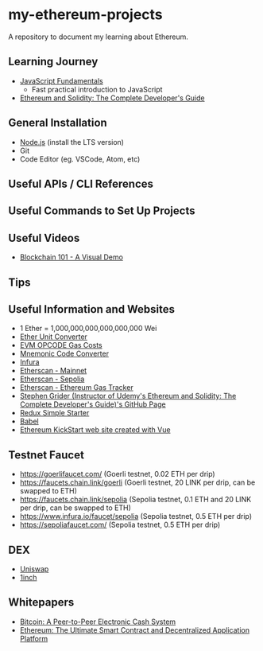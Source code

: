# my-ethereum-projects
A repository to document my learning about Ethereum.

## Learning Journey
- [JavaScript Fundamentals](https://university.alchemy.com/overview/js)
    - Fast practical introduction to JavaScript
- [Ethereum and Solidity: The Complete Developer's Guide](https://www.udemy.com/course/ethereum-and-solidity-the-complete-developers-guide)

## General Installation
- [Node.js](https://nodejs.org/en/download/) (install the LTS version)
- Git
- Code Editor (eg. VSCode, Atom, etc)

## Useful APIs / CLI References

## Useful Commands to Set Up Projects

## Useful Videos
- [Blockchain 101 - A Visual Demo](https://www.youtube.com/watch?v=_160oMzblY8)

## Tips

## Useful Information and Websites
- 1 Ether = 1,000,000,000,000,000,000 Wei
- [Ether Unit Converter](https://etherscan.io/unitconverter)
- [EVM OPCODE Gas Costs](https://github.com/djrtwo/evm-opcode-gas-costs)
- [Mnemonic Code Converter](https://iancoleman.io/bip39/)
- [Infura](https://www.infura.io/)
- [Etherscan - Mainnet](https://etherscan.io/)
- [Etherscan - Sepolia](https://sepolia.etherscan.io/)
- [Etherscan - Ethereum Gas Tracker](https://etherscan.io/gastracker)
- [Stephen Grider (Instructor of Udemy's Ethereum and Solidity: The Complete Developer's Guide)'s GitHub Page](https://github.com/stephengrider)
- [Redux Simple Starter](https://github.com/StephenGrider/ReduxSimpleStarter)
- [Babel](https://babeljs.io/)
- [Ethereum KickStart web site created with Vue](https://github.com/peelmicro/ethereum-kickstart-vue)

## Testnet Faucet
- https://goerlifaucet.com/ (Goerli testnet, 0.02 ETH per drip)
- https://faucets.chain.link/goerli (Goerli testnet, 20 LINK per drip, can be swapped to ETH)
- https://faucets.chain.link/sepolia (Sepolia testnet, 0.1 ETH and 20 LINK per drip, can be swapped to ETH)
- https://www.infura.io/faucet/sepolia (Sepolia testnet, 0.5 ETH per drip)
- https://sepoliafaucet.com/ (Sepolia testnet, 0.5 ETH per drip)

## DEX
- [Uniswap](https://app.uniswap.org/#/swap)
- [1inch](https://app.1inch.io/)

## Whitepapers
- [Bitcoin: A Peer-to-Peer Electronic Cash System](https://bitcoin.org/bitcoin.pdf)
- [Ethereum: The Ultimate Smart Contract and Decentralized Application Platform](https://ethereum.org/en/whitepaper/)

